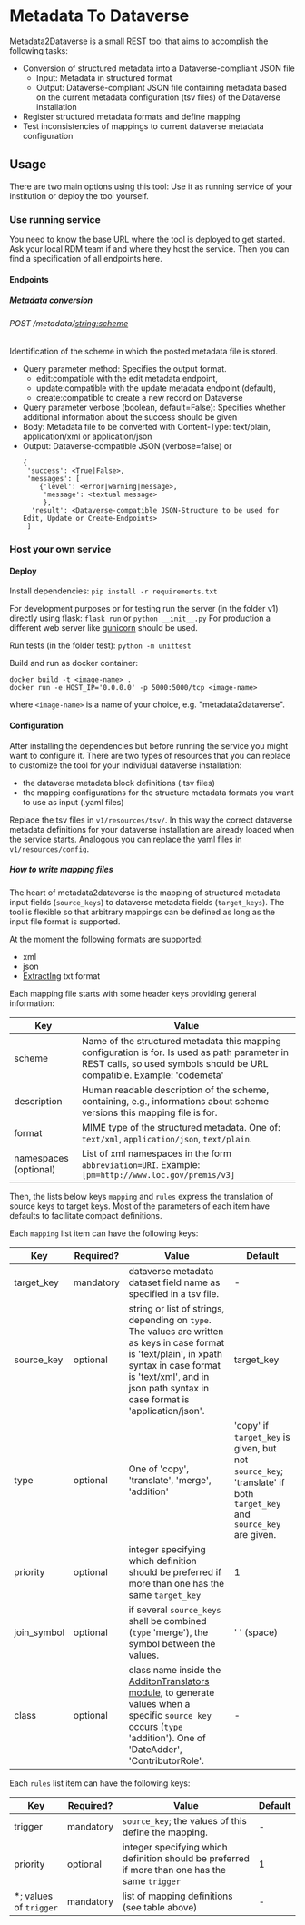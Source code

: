 # Metadata To Dataverse

Metadata2Dataverse is a small REST tool that aims to accomplish the following tasks:
- Conversion of structured metadata into a Dataverse-compliant JSON file
   - Input: Metadata in structured format
   - Output: Dataverse-compliant JSON file containing metadata based on the current metadata configuration (tsv files) of the Dataverse installation
- Register structured metadata formats and define mapping
- Test inconsistencies of mappings to current dataverse metadata configuration

## Usage
There are two main options using this tool: Use it as running service of your institution or deploy the tool yourself.

### Use running service

You need to know the base URL where the tool is deployed to get started. Ask your local RDM team if and where they host the service. 
Then you can find a specification of all endpoints here.

#### Endpoints
##### Metadata conversion

###### POST /metadata/<string:scheme>
Identification of the scheme in which the posted metadata file is stored.
- Query parameter method: Specifies the output format. 
  - edit:compatible with the edit metadata endpoint, 
  - update:compatible with the update metadata endpoint (default), 
  - create:compatible to create a new record on Dataverse 
- Query parameter verbose (boolean, default=False): Specifies whether additional information about the success should be given
- Body: Metadata file to be converted with Content-Type: text/plain, application/xml or application/json
- Output: Dataverse-compatible JSON (verbose=false) or 
  ```
  {
   'success': <True|False>,
   'messages': [
      {'level': <error|warning|message>,
       'message': <textual message>
       },
    'result': <Dataverse-compatible JSON-Structure to be used for Edit, Update or Create-Endpoints>
   ]
  ```


### Host your own service

#### Deploy

Install dependencies: ```pip install -r requirements.txt```

For development purposes or for testing run the server (in the folder v1) directly using flask: ```flask run```  or ```python __init__.py```
For production a different web server like [gunicorn](https://flask.palletsprojects.com/en/2.0.x/deploying/wsgi-standalone/) should be used.

Run tests (in the folder test): ```python -m unittest ```

Build and run as docker container: 
```
docker build -t <image-name> .
docker run -e HOST_IP='0.0.0.0' -p 5000:5000/tcp <image-name> 
```
where ```<image-name>``` is a name of your choice, e.g. "metadata2dataverse".

#### Configuration

After installing the dependencies but before running the service you might want to configure it.
There are two types of resources that you can replace to customize the tool for your individual dataverse installation:
* the dataverse metadata block definitions (.tsv files)
* the mapping configurations for the structure metadata formats you want to use as input (.yaml files)

Replace the tsv files in ```v1/resources/tsv/```. In this way the correct dataverse metadata definitions for your dataverse installation are already loaded when the service starts.
Analogous you can replace the yaml files in ```v1/resources/config```.

##### How to write mapping files
The heart of metadata2dataverse is the mapping of structured metadata input fields (```source_keys```) to dataverse metadata fields (```target_keys```).
The tool is flexible so that arbitrary mappings can be defined as long as the input file format is supported.

At the moment the following formats are supported:
* xml
* json
* [ExtractIng](https://github.com/bjschembera/ExtractIng) txt format

Each mapping file starts with some header keys providing general information:

|Key | Value |
|----|-------|
|scheme| Name of the structured metadata this mapping configuration is for. Is used as path parameter in REST calls, so used symbols should be URL compatible. Example: 'codemeta' |
|description| Human readable description of the scheme, containing, e.g., informations about scheme versions this mapping file is for. |
|format| MIME type of the structured metadata. One of: ```text/xml```, ```application/json```, ```text/plain```. |
|namespaces (optional)| List of xml namespaces in the form ```abbreviation=URI```. Example: ```[pm=http://www.loc.gov/premis/v3]``` |

Then, the lists below keys ```mapping``` and ```rules``` express the translation of source keys to target keys. Most of the parameters of each item have defaults to facilitate compact definitions.

Each ```mapping``` list item can have the following keys:

|Key | Required? | Value | Default
|----|-------|-----------|---------|
|target_key | mandatory | dataverse metadata dataset field name as specified in a tsv file. | - |
|source_key | optional | string or list of strings, depending on ```type```. The values are written as keys in case format is 'text/plain', in xpath syntax in case format is 'text/xml', and in json path syntax in case format is 'application/json'. | target_key |
|type | optional | One of 'copy', 'translate', 'merge', 'addition' | 'copy' if ```target_key``` is given, but not ```source_key```; 'translate' if both ```target_key``` and ```source_key``` are given. |
|priority | optional | integer specifying which definition should be preferred if more than one has the same ```target_key``` | 1 |
|join_symbol | optional | if several ```source_keys``` shall be combined (```type``` 'merge'), the symbol between the values. | ' ' (space) |
|class | optional | class name inside the [AdditonTranslators module](/v1/models/AdditionTranslators.py), to generate values when a specific ```source key``` occurs (```type``` 'addition'). One of 'DateAdder', 'ContributorRole'. | - |

Each ```rules``` list item can have the following keys:

|Key | Required? | Value | Default
|----|-------|-----------|---------|
|trigger | mandatory | ```source_key```; the values of this define the mapping. | - |
|priority | optional | integer specifying which definition should be preferred if more than one has the same ```trigger``` | 1 |
| \*; values of ```trigger``` | mandatory | list of mapping definitions (see table above) | - |
